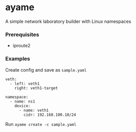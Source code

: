 # ayame

A simple network laboratory builder with Linux namespaces

### Prerequisites

- iproute2

### Examples

Create config and save as `sample.yaml`

```
veth:
  - left: veth1
    right: veth1-target

namespace:
  - name: ns1
    device:
      - name: veth1
        cidr: 192.168.100.10/24
```

Run `ayame create -c sample.yaml`
